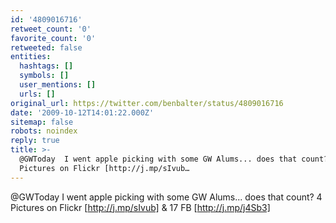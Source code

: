 ```yaml
---
id: '4809016716'
retweet_count: '0'
favorite_count: '0'
retweeted: false
entities:
  hashtags: []
  symbols: []
  user_mentions: []
  urls: []
original_url: https://twitter.com/benbalter/status/4809016716
date: '2009-10-12T14:01:22.000Z'
sitemap: false
robots: noindex
reply: true
title: >-
  @GWToday  I went apple picking with some GW Alums... does that count?  4
  Pictures on Flickr [http://j.mp/sIvub…
---
```


@GWToday  I went apple picking with some GW Alums... does that count?  4 Pictures on Flickr [http://j.mp/sIvub] & 17 FB [http://j.mp/j4Sb3]